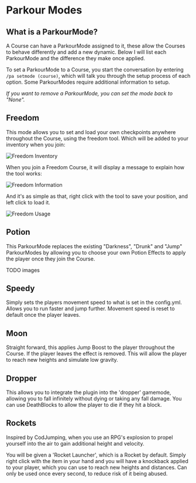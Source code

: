 Parkour Modes
======

## What is a ParkourMode?

A Course can have a ParkourMode assigned to it, these allow the Courses to behave differently and add a new dynamic. Below I will list each ParkourMode and the difference they make once applied.

To set a ParkourMode to a Course, you start the conversation by entering `/pa setmode (course)`, which will talk you through the setup process of each option. Some ParkourModes require additional information to setup.

_If you want to remove a ParkourMode, you can set the mode back to "None"._

## Freedom

This mode allows you to set and load your own checkpoints anywhere throughout the Course, using the freedom tool. Which will be added to your inventory when you join:

![Freedom Inventory](https://i.imgur.com/1GmoO1k.png "Freedom Inventory")

When you join a Freedom Course, it will display a message to explain how the tool works:

![Freedom Information](https://i.imgur.com/JObldpv.png "Freedom Information")

And it's as simple as that, right click with the tool to save your position, and left click to load it.

![Freedom Usage](https://i.imgur.com/TZ4p8UM.png "Freedom Usage")

## Potion

This ParkourMode replaces the existing "Darkness", "Drunk" and "Jump" ParkourModes by allowing you to choose your own Potion Effects to apply the player once they join the Course.

TODO images

## Speedy

Simply sets the players movement speed to what is set in the config.yml. Allows you to run faster and jump further. Movement speed is reset to default once the player leaves.

## Moon

Straight forward, this applies Jump Boost to the player throughout the Course. If the player leaves the effect is removed. This will allow the player to reach new heights and simulate low gravity.

## Dropper

This allows you to integrate the plugin into the 'dropper' gamemode, allowing you to fall infinitely without dying or taking any fall damage. You can use DeathBlocks to allow the player to die if they hit a block.

## Rockets

Inspired by CodJumping, when you use an RPG's explosion to propel yourself into the air to gain additional height and velocity.

You will be given a 'Rocket Launcher', which is a Rocket by default. Simply right click with the item in your hand and you will have a knockback applied to your player, which you can use to reach new heights and distances. Can only be used once every second, to reduce risk of it being abused.




